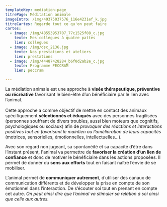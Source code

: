 ```yaml
---
templateKey: mediation-page
titrePage: Méditation animale
imageIntro: /img/49375037576_116e4231ef_k.jpg
titreCartes: Regarde tout ce qu'on peut faire
cartes:
  - image: /img/48553953707_77c1525f08_c.jpg
    texte: Mes collègues à quatre pattes
    lien: collegues
  - image: /img/dsc_2136.jpg
    texte: Nos prestations et ateliers
    lien: prestations
  - image: /img/44487428284_b6f0d2ab2e_c.jpg
    texte: Programme PECCRAM
    lien: peccram

---
```

La médiation animale est une approche à **visée thérapeutique, préventive ou récréative** favorisant le bien-être d’un bénéficiaire par le lien avec l’animal.\
\
Cette approche a comme objectif de mettre en contact des animaux spécifiquement **sélectionnés et éduqués** avec des personnes fragilisées (personnes souffrant de divers troubles, aussi bien moteurs que cognitifs, psychologiques ou sociaux) afin de *provoquer des réactions et interactions positives tout en favorisant le maintien ou l’amélioration de leurs capacités* (motrices, sensorielles, émotionnelles, intellectuelles…).

Avec son regard non jugeant, sa spontanéité et sa capacité d’être dans l’instant présent, l'animal va permettre de **favoriser la création d’un lien de confiance** et donc de motiver le bénéficiaire dans les actions proposées. Il permet de donner du **sens aux efforts** tout en faisant naître l’envie de se mobiliser.

L’animal permet de **communiquer autrement**, d’utiliser des canaux de communication différents et de développer la prise en compte de son émotionnel dans l’interaction. De s’écouter soi tout en prenant en compte cet autre. *On peut ainsi dire que l’animal va stimuler sa relation à soi ainsi que celle aux autres.*
